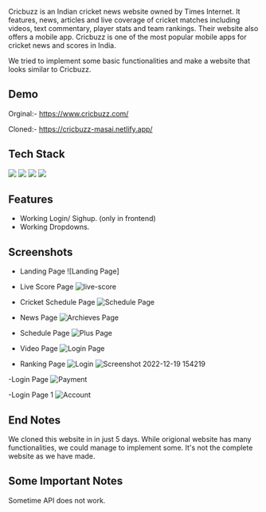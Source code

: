Cricbuzz is an Indian cricket news website owned by Times Internet. It features, news, articles and live coverage of cricket matches including videos, text commentary, player stats and team rankings. Their website also offers a mobile app.
Cricbuzz is one of the most popular mobile apps for cricket news and scores in India.

We tried to implement some basic functionalities and make a website that looks similar to Cricbuzz.



## Demo

Orginal:- https://www.cricbuzz.com/

Cloned:-  https://cricbuzz-masai.netlify.app/


## Tech Stack


<p>
   <img src="https://img.icons8.com/color/64/000000/javascript.png"/>
   <img src="https://img.icons8.com/color/64/000000/html-5.png"/>
   <img src="https://img.icons8.com/color/64/000000/css3.png" />
   <img src="https://img.icons8.com/color/64/000000/json.png"/>
</p>




## Features

- Working Login/ Sighup. (only in frontend)
- Working Dropdowns.


## Screenshots

- Landing Page
![Landing Page]<a href="https://github.com/MrScooby04/TyProject1/blob/main/projectview/Landing%20Page.png"></a>

- Live Score Page
![live-score](https://github.com/spvhantale/Cricbuzz_Demo/blob/main/cricbuzz/Live%20Score.png)

- Cricket Schedule Page
![Schedule Page](https://github.com/spvhantale/Cricbuzz_Demo/blob/main/cricbuzz/Schedule%20Page.png)

- News Page
![Archieves Page](https://github.com/spvhantale/Cricbuzz_Demo/blob/main/cricbuzz/News%20page.png)

- Schedule Page
![Plus Page](https://github.com/spvhantale/Cricbuzz_Demo/blob/main/cricbuzz/Schedule%20Page.png)

- Video Page
![Login Page](https://github.com/spvhantale/Cricbuzz_Demo/blob/main/cricbuzz/video%20page.png)


- Ranking Page
![Login](https://github.com/spvhantale/Cricbuzz_Demo/blob/main/cricbuzz/Ranking.png)
![Screenshot 2022-12-19 154219](https://user-images.githubusercontent.com/103638279/208412092-7891ea39-e9b5-4bdb-b470-a037000281ac.png)




-Login Page
![Payment](https://github.com/spvhantale/Cricbuzz_Demo/blob/main/cricbuzz/Signup%20page.png)


-Login Page 1
![Account](https://github.com/spvhantale/Cricbuzz_Demo/blob/main/cricbuzz/Signup%20page.png)






## End Notes

We cloned this website in in just 5 days. While origional website has many functionalities, we could manage to implement some. It's not the complete website as we have made.








## Some Important Notes

Sometime API does not work.
